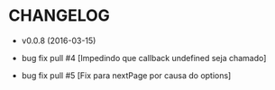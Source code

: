 CHANGELOG
===================

* v0.0.8 (2016-03-15)

 * bug fix pull #4 [Impedindo que callback undefined seja chamado]
 * bug fix pull #5 [Fix para nextPage por causa do options]